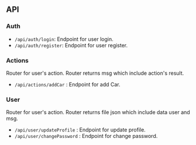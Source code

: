## API 

### Auth
 - `/api/auth/login`: Endpoint for user login.
 - `/api/auth/register`: Endpoint for user register.

### Actions
Router for user's action. Router returns msg which include action's result.

 - `/api/actions/addCar` : Endpoint for add Car.

### User
Router for user's action. Router returns file json which include data user and msg.

 - `/api/user/updateProfile` : Endpoint for update profile.
 - `/api/user/changePassword` : Endpoint for change password.